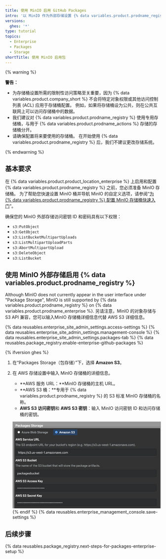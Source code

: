 ```yaml
---
title: 使用 MinIO 启用 GitHub Packages
intro: '以 MinIO 作为外部存储设置 {% data variables.product.prodname_registry %} 。'
versions:
  ghes: '*'
type: tutorial
topics:
  - Enterprise
  - Packages
  - Storage
shortTitle: 使用 MinIO 启用包
---
```


{% warning %}

**警告：**
- 为存储桶设置所需的限制性访问策略至关重要，因为 {% data variables.product.company_short %} 不会将特定对象权限或其他访问控制列表 (ACL) 应用于存储桶配置。 例如，如果将存储桶设为公共，则在公共互联网上可以访问存储桶中的数据。
- 我们建议对 {% data variables.product.prodname_registry %} 使用专用存储桶，与用于 {% data variables.product.prodname_actions %} 存储的存储桶分开。
- 请确保配置将来要使用的存储桶。 在开始使用 {% data variables.product.prodname_registry %} 后，我们不建议更改存储系统。

{% endwarning %}
## 基本要求
在 {% data variables.product.product_location_enterprise %} 上启用和配置 {% data variables.product.prodname_registry %} 之前，您必须准备 MinIO 存储桶。 为了帮助您快速设置 MinIO 桶并导航 MinIO 的自定义选项，请参阅“[为 {% data variables.product.prodname_registry %} 配置 MinIO 存储桶快速入门](/admin/packages/quickstart-for-configuring-your-minio-storage-bucket-for-github-packages)”。

确保您的 MinIO 外部存储访问密钥 ID 和密码具有以下权限：
  - `s3:PutObject`
  - `s3:GetObject`
  - `s3:ListBucketMultipartUploads`
  - `s3:ListMultipartUploadParts`
  - `s3:AbortMultipartUpload`
  - `s3:DeleteObject`
  - `s3:ListBucket`

## 使用 MinIO 外部存储启用 {% data variables.product.prodname_registry %}

Although MinIO does not currently appear in the user interface under "Package Storage", MinIO is still  supported by {% data variables.product.prodname_registry %} on {% data variables.product.prodname_enterprise %}. 另请注意，MinIO 的对象存储与 S3 API 兼容，您可以输入MinIO 存储桶详细信息代替 AWS S3 详细信息。

{% data reusables.enterprise_site_admin_settings.access-settings %}
{% data reusables.enterprise_site_admin_settings.management-console %}
{% data reusables.enterprise_site_admin_settings.packages-tab %}
{% data reusables.package_registry.enable-enterprise-github-packages %}

{% ifversion ghes %}
1. 在“Packages Storage（包存储）”下，选择 **Amazon S3**。
1. 在 AWS 存储设置中输入 MinIO 存储桶的详细信息。
    - **AWS 服务 URL：**MinIO 存储桶的主机 URL。
    - **AWS S3 桶：**专用于 {% data variables.product.prodname_registry %} 的 S3 标准 MinIO 存储桶的名称。
    - **AWS S3 访问密钥**和 **AWS S3 密钥**：输入 MinIO 访问密钥 ID 和访问存储桶的密钥。

    ![S3 AWS 桶详细信息的输入框](/assets/images/help/package-registry/s3-aws-storage-bucket-details.png)
{% endif %}
{% data reusables.enterprise_management_console.save-settings %}

## 后续步骤

{% data reusables.package_registry.next-steps-for-packages-enterprise-setup %}
